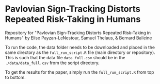 # Pavlovian Sign-Tracking Distorts Repeated Risk-Taking in Humans

Repository for "Pavlovian Sign-Tracking Distorts Repeated Risk-Taking in Humans" by Elise Payzan-LeNestour, Samuel Thelaus, & Bernard Balleine

To run the code, the data folder needs to be downloaded and placed in the same directory as the `full_run_script.R` file (main directory or repository). This is such that the data file `data_full.csv` should be in the `./data/data_full.csv` from the script directory.

To get the results for the paper, simply run the `full_run_script.R` from top to bottom.
